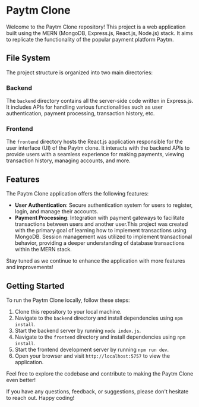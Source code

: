 # Paytm Clone

Welcome to the Paytm Clone repository! This project is a web application built using the MERN (MongoDB, Express.js, React.js, Node.js) stack. It aims to replicate the functionality of the popular payment platform Paytm.

## File System

The project structure is organized into two main directories:

### Backend

The `backend` directory contains all the server-side code written in Express.js. It includes APIs for handling various functionalities such as user authentication, payment processing, transaction history, etc.

### Frontend

The `frontend` directory hosts the React.js application responsible for the user interface (UI) of the Paytm clone. It interacts with the backend APIs to provide users with a seamless experience for making payments, viewing transaction history, managing accounts, and more.

## Features

The Paytm Clone application offers the following features:

- **User Authentication**: Secure authentication system for users to register, login, and manage their accounts.
- **Payment Processing**: Integration with payment gateways to facilitate transactions between users and another user.This project was created with the primary goal of learning how to implement transactions using MongoDB. Session management was utilized to implement transactional behavior, providing a deeper understanding of database transactions within the MERN stack.

Stay tuned as we continue to enhance the application with more features and improvements!

## Getting Started

To run the Paytm Clone locally, follow these steps:

1. Clone this repository to your local machine.
2. Navigate to the `backend` directory and install dependencies using `npm install`.
3. Start the backend server by running `node index.js`.
4. Navigate to the `frontend` directory and install dependencies using `npm install`.
5. Start the frontend development server by running `npm run dev`.
6. Open your browser and visit `http://localhost:5757` to view the application.

Feel free to explore the codebase and contribute to making the Paytm Clone even better!


If you have any questions, feedback, or suggestions, please don't hesitate to reach out. Happy coding!
